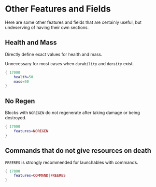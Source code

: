# Other Features and Fields

Here are some other features and fields that are certainly useful, but undeserving of having their own sections.

## Health and Mass
Directly define exact values for health and mass.

Unnecessary for most cases when `durability` and `density` exist.
```lua
{ 17000
    health=50
    mass=50
}
```

## No Regen
Blocks with `NOREGEN` do not regenerate after taking damage or being destroyed.
```lua
{ 17000
    features=NOREGEN
}
```

## Commands that do not give resources on death
`FREERES` is strongly recommended for launchables with commands.
```lua
{ 17000
    features=COMMAND|FREERES
}
```
